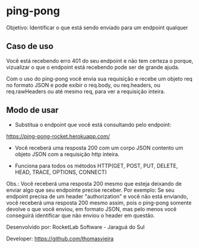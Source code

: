 # ping-pong 

Objetivo: Identificar o que está sendo enviado para um endpoint qualquer

## Caso de uso

Você está recebendo erro 401 do seu endpoint e não tem certeza o porque, 
vizualizar o que o endpoint está recebendo pode ser de grande ajuda.

Com o uso do ping-pong você envia sua requisição e recebe um objeto req no 
formato JSON e pode exibir o req.body, ou req.headers, ou req.rawHeaders ou 
até mesmo req, para ver a requisição inteira.

## Modo de usar

* Substitua o endpoint que você está consultando pelo endpoint:

https://ping-pong-rocket.herokuapp.com/

* Você receberá uma resposta 200 com um corpo JSON contento um objeto JSON com a
requisição http inteira.

* Funciona para todos os métodos HTTP(GET, POST, PUT, DELETE, HEAD, TRACE, OPTIONS, CONNECT)

Obs.: Você receberá uma resposta 200 mesmo que esteja deixando de enviar algo que seu endpointe precise receber. 
Por exemplo:
Se seu endpoint precisa de um header "authorization" e você não está enviando, você receberá uma resposta 200 mesmo assim, pois o ping-pong somente devolve o que você enviou, em formato JSON, mas pelo menos você conseguirá identificar que não enviou o header em questão.





Desenvolvido por: RocketLab Software - Jaraguá do Sul

Developer: https://github.com/thomasvieira